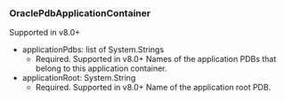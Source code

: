 ### OraclePdbApplicationContainer
Supported in v8.0+

- applicationPdbs: list of System.Strings
  - Required. Supported in v8.0+
  Names of the application PDBs that belong to this application container.
- applicationRoot: System.String
  - Required. Supported in v8.0+
  Name of the application root PDB.
